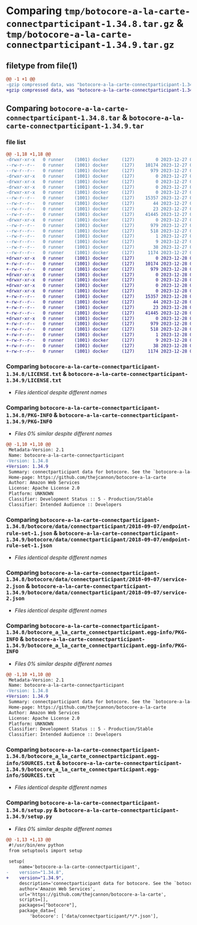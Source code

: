 # Comparing `tmp/botocore-a-la-carte-connectparticipant-1.34.8.tar.gz` & `tmp/botocore-a-la-carte-connectparticipant-1.34.9.tar.gz`

## filetype from file(1)

```diff
@@ -1 +1 @@
-gzip compressed data, was "botocore-a-la-carte-connectparticipant-1.34.8.tar", last modified: Wed Dec 27 01:06:37 2023, max compression
+gzip compressed data, was "botocore-a-la-carte-connectparticipant-1.34.9.tar", last modified: Thu Dec 28 01:06:38 2023, max compression
```

## Comparing `botocore-a-la-carte-connectparticipant-1.34.8.tar` & `botocore-a-la-carte-connectparticipant-1.34.9.tar`

### file list

```diff
@@ -1,18 +1,18 @@
-drwxr-xr-x   0 runner    (1001) docker     (127)        0 2023-12-27 01:06:37.387304 botocore-a-la-carte-connectparticipant-1.34.8/
--rw-r--r--   0 runner    (1001) docker     (127)    10174 2023-12-27 01:06:37.000000 botocore-a-la-carte-connectparticipant-1.34.8/LICENSE.txt
--rw-r--r--   0 runner    (1001) docker     (127)      979 2023-12-27 01:06:37.387304 botocore-a-la-carte-connectparticipant-1.34.8/PKG-INFO
-drwxr-xr-x   0 runner    (1001) docker     (127)        0 2023-12-27 01:06:37.387304 botocore-a-la-carte-connectparticipant-1.34.8/botocore/
-drwxr-xr-x   0 runner    (1001) docker     (127)        0 2023-12-27 01:06:37.387304 botocore-a-la-carte-connectparticipant-1.34.8/botocore/data/
-drwxr-xr-x   0 runner    (1001) docker     (127)        0 2023-12-27 01:06:37.387304 botocore-a-la-carte-connectparticipant-1.34.8/botocore/data/connectparticipant/
-drwxr-xr-x   0 runner    (1001) docker     (127)        0 2023-12-27 01:06:37.387304 botocore-a-la-carte-connectparticipant-1.34.8/botocore/data/connectparticipant/2018-09-07/
--rw-r--r--   0 runner    (1001) docker     (127)    15357 2023-12-27 01:06:28.000000 botocore-a-la-carte-connectparticipant-1.34.8/botocore/data/connectparticipant/2018-09-07/endpoint-rule-set-1.json
--rw-r--r--   0 runner    (1001) docker     (127)       44 2023-12-27 01:06:28.000000 botocore-a-la-carte-connectparticipant-1.34.8/botocore/data/connectparticipant/2018-09-07/examples-1.json
--rw-r--r--   0 runner    (1001) docker     (127)       23 2023-12-27 01:06:28.000000 botocore-a-la-carte-connectparticipant-1.34.8/botocore/data/connectparticipant/2018-09-07/paginators-1.json
--rw-r--r--   0 runner    (1001) docker     (127)    41445 2023-12-27 01:06:28.000000 botocore-a-la-carte-connectparticipant-1.34.8/botocore/data/connectparticipant/2018-09-07/service-2.json
-drwxr-xr-x   0 runner    (1001) docker     (127)        0 2023-12-27 01:06:37.387304 botocore-a-la-carte-connectparticipant-1.34.8/botocore_a_la_carte_connectparticipant.egg-info/
--rw-r--r--   0 runner    (1001) docker     (127)      979 2023-12-27 01:06:37.000000 botocore-a-la-carte-connectparticipant-1.34.8/botocore_a_la_carte_connectparticipant.egg-info/PKG-INFO
--rw-r--r--   0 runner    (1001) docker     (127)      518 2023-12-27 01:06:37.000000 botocore-a-la-carte-connectparticipant-1.34.8/botocore_a_la_carte_connectparticipant.egg-info/SOURCES.txt
--rw-r--r--   0 runner    (1001) docker     (127)        1 2023-12-27 01:06:37.000000 botocore-a-la-carte-connectparticipant-1.34.8/botocore_a_la_carte_connectparticipant.egg-info/dependency_links.txt
--rw-r--r--   0 runner    (1001) docker     (127)        9 2023-12-27 01:06:37.000000 botocore-a-la-carte-connectparticipant-1.34.8/botocore_a_la_carte_connectparticipant.egg-info/top_level.txt
--rw-r--r--   0 runner    (1001) docker     (127)       38 2023-12-27 01:06:37.387304 botocore-a-la-carte-connectparticipant-1.34.8/setup.cfg
--rw-r--r--   0 runner    (1001) docker     (127)     1174 2023-12-27 01:06:37.000000 botocore-a-la-carte-connectparticipant-1.34.8/setup.py
+drwxr-xr-x   0 runner    (1001) docker     (127)        0 2023-12-28 01:06:38.854256 botocore-a-la-carte-connectparticipant-1.34.9/
+-rw-r--r--   0 runner    (1001) docker     (127)    10174 2023-12-28 01:06:38.000000 botocore-a-la-carte-connectparticipant-1.34.9/LICENSE.txt
+-rw-r--r--   0 runner    (1001) docker     (127)      979 2023-12-28 01:06:38.854256 botocore-a-la-carte-connectparticipant-1.34.9/PKG-INFO
+drwxr-xr-x   0 runner    (1001) docker     (127)        0 2023-12-28 01:06:38.854256 botocore-a-la-carte-connectparticipant-1.34.9/botocore/
+drwxr-xr-x   0 runner    (1001) docker     (127)        0 2023-12-28 01:06:38.854256 botocore-a-la-carte-connectparticipant-1.34.9/botocore/data/
+drwxr-xr-x   0 runner    (1001) docker     (127)        0 2023-12-28 01:06:38.854256 botocore-a-la-carte-connectparticipant-1.34.9/botocore/data/connectparticipant/
+drwxr-xr-x   0 runner    (1001) docker     (127)        0 2023-12-28 01:06:38.854256 botocore-a-la-carte-connectparticipant-1.34.9/botocore/data/connectparticipant/2018-09-07/
+-rw-r--r--   0 runner    (1001) docker     (127)    15357 2023-12-28 01:06:26.000000 botocore-a-la-carte-connectparticipant-1.34.9/botocore/data/connectparticipant/2018-09-07/endpoint-rule-set-1.json
+-rw-r--r--   0 runner    (1001) docker     (127)       44 2023-12-28 01:06:26.000000 botocore-a-la-carte-connectparticipant-1.34.9/botocore/data/connectparticipant/2018-09-07/examples-1.json
+-rw-r--r--   0 runner    (1001) docker     (127)       23 2023-12-28 01:06:26.000000 botocore-a-la-carte-connectparticipant-1.34.9/botocore/data/connectparticipant/2018-09-07/paginators-1.json
+-rw-r--r--   0 runner    (1001) docker     (127)    41445 2023-12-28 01:06:26.000000 botocore-a-la-carte-connectparticipant-1.34.9/botocore/data/connectparticipant/2018-09-07/service-2.json
+drwxr-xr-x   0 runner    (1001) docker     (127)        0 2023-12-28 01:06:38.854256 botocore-a-la-carte-connectparticipant-1.34.9/botocore_a_la_carte_connectparticipant.egg-info/
+-rw-r--r--   0 runner    (1001) docker     (127)      979 2023-12-28 01:06:38.000000 botocore-a-la-carte-connectparticipant-1.34.9/botocore_a_la_carte_connectparticipant.egg-info/PKG-INFO
+-rw-r--r--   0 runner    (1001) docker     (127)      518 2023-12-28 01:06:38.000000 botocore-a-la-carte-connectparticipant-1.34.9/botocore_a_la_carte_connectparticipant.egg-info/SOURCES.txt
+-rw-r--r--   0 runner    (1001) docker     (127)        1 2023-12-28 01:06:38.000000 botocore-a-la-carte-connectparticipant-1.34.9/botocore_a_la_carte_connectparticipant.egg-info/dependency_links.txt
+-rw-r--r--   0 runner    (1001) docker     (127)        9 2023-12-28 01:06:38.000000 botocore-a-la-carte-connectparticipant-1.34.9/botocore_a_la_carte_connectparticipant.egg-info/top_level.txt
+-rw-r--r--   0 runner    (1001) docker     (127)       38 2023-12-28 01:06:38.854256 botocore-a-la-carte-connectparticipant-1.34.9/setup.cfg
+-rw-r--r--   0 runner    (1001) docker     (127)     1174 2023-12-28 01:06:38.000000 botocore-a-la-carte-connectparticipant-1.34.9/setup.py
```

### Comparing `botocore-a-la-carte-connectparticipant-1.34.8/LICENSE.txt` & `botocore-a-la-carte-connectparticipant-1.34.9/LICENSE.txt`

 * *Files identical despite different names*

### Comparing `botocore-a-la-carte-connectparticipant-1.34.8/PKG-INFO` & `botocore-a-la-carte-connectparticipant-1.34.9/PKG-INFO`

 * *Files 0% similar despite different names*

```diff
@@ -1,10 +1,10 @@
 Metadata-Version: 2.1
 Name: botocore-a-la-carte-connectparticipant
-Version: 1.34.8
+Version: 1.34.9
 Summary: connectparticipant data for botocore. See the `botocore-a-la-carte` package for more info.
 Home-page: https://github.com/thejcannon/botocore-a-la-carte
 Author: Amazon Web Services
 License: Apache License 2.0
 Platform: UNKNOWN
 Classifier: Development Status :: 5 - Production/Stable
 Classifier: Intended Audience :: Developers
```

### Comparing `botocore-a-la-carte-connectparticipant-1.34.8/botocore/data/connectparticipant/2018-09-07/endpoint-rule-set-1.json` & `botocore-a-la-carte-connectparticipant-1.34.9/botocore/data/connectparticipant/2018-09-07/endpoint-rule-set-1.json`

 * *Files identical despite different names*

### Comparing `botocore-a-la-carte-connectparticipant-1.34.8/botocore/data/connectparticipant/2018-09-07/service-2.json` & `botocore-a-la-carte-connectparticipant-1.34.9/botocore/data/connectparticipant/2018-09-07/service-2.json`

 * *Files identical despite different names*

### Comparing `botocore-a-la-carte-connectparticipant-1.34.8/botocore_a_la_carte_connectparticipant.egg-info/PKG-INFO` & `botocore-a-la-carte-connectparticipant-1.34.9/botocore_a_la_carte_connectparticipant.egg-info/PKG-INFO`

 * *Files 0% similar despite different names*

```diff
@@ -1,10 +1,10 @@
 Metadata-Version: 2.1
 Name: botocore-a-la-carte-connectparticipant
-Version: 1.34.8
+Version: 1.34.9
 Summary: connectparticipant data for botocore. See the `botocore-a-la-carte` package for more info.
 Home-page: https://github.com/thejcannon/botocore-a-la-carte
 Author: Amazon Web Services
 License: Apache License 2.0
 Platform: UNKNOWN
 Classifier: Development Status :: 5 - Production/Stable
 Classifier: Intended Audience :: Developers
```

### Comparing `botocore-a-la-carte-connectparticipant-1.34.8/botocore_a_la_carte_connectparticipant.egg-info/SOURCES.txt` & `botocore-a-la-carte-connectparticipant-1.34.9/botocore_a_la_carte_connectparticipant.egg-info/SOURCES.txt`

 * *Files identical despite different names*

### Comparing `botocore-a-la-carte-connectparticipant-1.34.8/setup.py` & `botocore-a-la-carte-connectparticipant-1.34.9/setup.py`

 * *Files 0% similar despite different names*

```diff
@@ -1,13 +1,13 @@
 #!/usr/bin/env python
 from setuptools import setup
 
 setup(
     name='botocore-a-la-carte-connectparticipant',
-    version="1.34.8",
+    version="1.34.9",
     description='connectparticipant data for botocore. See the `botocore-a-la-carte` package for more info.',
     author='Amazon Web Services',
     url='https://github.com/thejcannon/botocore-a-la-carte',
     scripts=[],
     packages=["botocore"],
     package_data={
         'botocore': ['data/connectparticipant/*/*.json'],
```

